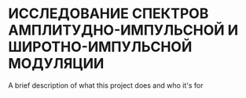 
# ИССЛЕДОВАНИЕ СПЕКТРОВ АМПЛИТУДНО-ИМПУЛЬСНОЙ И ШИРОТНО-ИМПУЛЬСНОЙ МОДУЛЯЦИИ

A brief description of what this project does and who it's for

